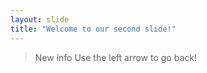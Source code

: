 ```yaml
---
layout: slide
title: "Welcome to our second slide!"
---
```

> New info
Use the left arrow to go back!
